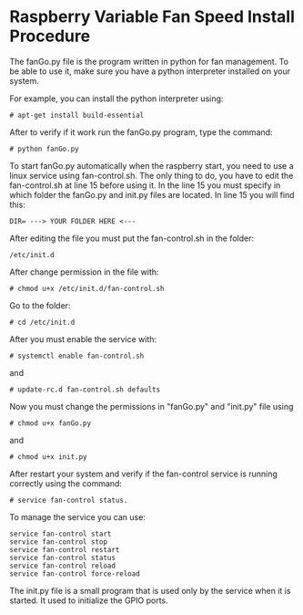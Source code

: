# Raspberry Variable Fan Speed Install Procedure

The fanGo.py file is the program written in python for fan management. To be able to use it, make sure you have a python interpreter installed on your system.

For example, you can install the python interpreter using:   

    # apt-get install build-essential

After to verify if it work run the fanGo.py program, type the command: 

    # python fanGo.py 

To start fanGo.py automatically when the raspberry start, you need to use a linux service using fan-control.sh.
The only thing to do, you have to edit the fan-control.sh at line 15 before using it. In the line 15 you must specify in which folder the fanGo.py and init.py files are located. 
In line 15 you will find this:

    DIR= ---> YOUR FOLDER HERE <---

After editing the file you must put the fan-control.sh in the folder: 

    /etc/init.d

After change permission in the file with:

    # chmod u+x /etc/init.d/fan-control.sh

Go to the folder:

    # cd /etc/init.d 

After you must enable the service with:
          
    # systemctl enable fan-control.sh

and

    # update-rc.d fan-control.sh defaults
    
Now you must change the permissions in "fanGo.py" and "init.py" file using

    # chmod u+x fanGo.py
    
and

    # chmod u+x init.py

After restart your system and verify if the fan-control service is running correctly using the command: 

    # service fan-control status.

To manage the service you can use: 

    service fan-control start
    service fan-control stop
    service fan-control restart
    service fan-control status
    service fan-control reload
    service fan-control force-reload

The init.py file is a small program that is used only by the service when it is started. It used to initialize the GPIO ports.
